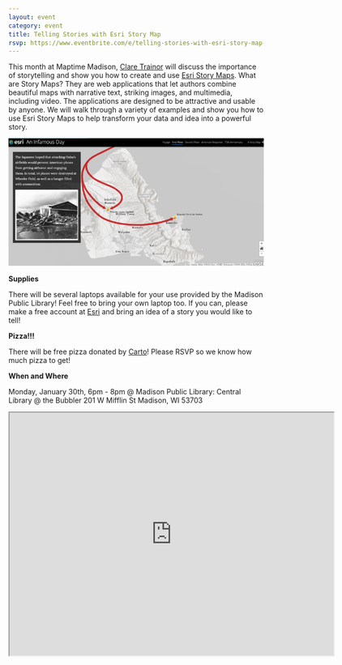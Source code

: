 ```yaml
---
layout: event
category: event
title: Telling Stories with Esri Story Map
rsvp: https://www.eventbrite.com/e/telling-stories-with-esri-story-map-tickets-31297454529
---
```


This month at Maptime Madison, [Clare Trainor](http://www.claretrainor.com/) will discuss the importance of storytelling and show you how to create and use [Esri Story Maps](https://storymaps.arcgis.com/en/). What are Story Maps? They are web applications that let authors combine beautiful maps with narrative text, striking images, and multimedia, including video. The applications are designed to be attractive and usable by anyone. We will walk through a variety of examples and show you how to use Esri Story Maps to help transform your data and idea into a powerful story.


<img src="./img/storymap.png">

**Supplies**

There will be several laptops available for your use provided by the Madison Public Library! Feel free to bring your own laptop too. If you can, please make a free account at [Esri](https://www.arcgis.com/home/createaccount.html) and bring an idea of a story you would like to tell!

**Pizza!!!**

There will be free pizza donated by [Carto](https://carto.com/)! Please RSVP so we know how much pizza to get!

**When and Where**

Monday, January 30th, 6pm - 8pm @ Madison Public Library: Central Library @ the Bubbler
201 W Mifflin St Madison, WI 53703

<iframe src="https://www.google.com/maps/d/embed?mid=zG58qKgtMl1U.k2k7JGCKTZUE" width="640" height="480"></iframe>
